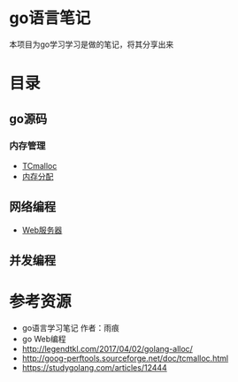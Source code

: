 # go语言笔记
本项目为go学习学习是做的笔记，将其分享出来

# 目录
## go源码
### 内存管理
+ [TCmalloc](memory/TCMalloc介绍.md)
+ [内存分配](memory/内存分配.md)
## 网络编程
+ [Web服务器](web/server.md)
## 并发编程


# 参考资源
+ go语言学习笔记 作者：雨痕
+ go Web编程
+ http://legendtkl.com/2017/04/02/golang-alloc/
+ http://goog-perftools.sourceforge.net/doc/tcmalloc.html
+ https://studygolang.com/articles/12444